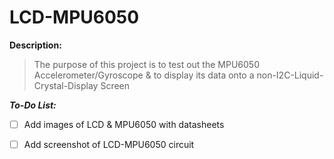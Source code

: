# LCD-MPU6050
**Description:**
> The purpose of this project is to test out the MPU6050 Accelerometer/Gyroscope & to display its data onto a non-I2C-Liquid-Crystal-Display Screen

***To-Do List:***
- [ ] Add images of LCD & MPU6050 with datasheets
- [ ] Add screenshot of LCD-MPU6050 circuit

